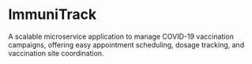 # ImmuniTrack
A scalable microservice application to manage COVID-19 vaccination campaigns, offering easy appointment scheduling, dosage tracking, and vaccination site coordination.
